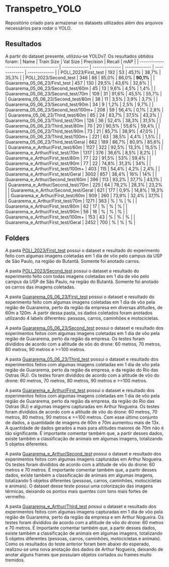 # Transpetro_YOLO
Repositório criado para armazenar os datasets utilizados além dos arquivos necessários para rodar o YOLO.

## Resultados
A partir do dataset presente, utilizou-se YOLOv7. Os resultados obtidos foram:
|                   Name                   |   Train Size  |    Val Size    |   Precision   |    Recall     |      mAP      |
|  --------------------------------------  | ------------- | -------------- | ------------- | ------------- | ------------- |
|            POLI_2023/First_test          |      192      |        53      |     45,1%     |     38,7%     |     35,3%     |
|            POLI_2023/Second_test         |      346      |        86      |     85,0%     |     86,0%     |     **90,1%**     |
|        Guararema_05_06_23/First_test     |      457      |       130      |     29,5%     |     43,6%     |     32,6%     |
|     Guararema_05_06_23/Second_test/60m   |       45      |        13      |      9,6%     |      4,5%     |      1,4%     |
|     Guararema_05_06_23/Second_test/70m   |      109      |        31      |     91,6%     |     45,5%     |     55,7%     |
|     Guararema_05_06_23/Second_test/80m   |       38      |        11      |      3,5%     |      3,9%     |      3,7%     |
|     Guararema_05_06_23/Second_test/90m   |       34      |         9      |      1,2%     |      2,5%     |      9,7%     |
|    Guararema_05_06_23/Second_test/100m+  |      208      |        59      |     56,4%     |      0,1%     |      2,8%     |
|     Guararema_05_06_23/Third_test/60m    |       85      |        24      |     83,7%     |     37,5%     |     43,3%     |
|     Guararema_05_06_23/Third_test/70m    |      126      |        36      |     52,4%     |     38,3%     |     31,5%     |
|     Guararema_05_06_23/Third_test/80m    |       70      |        20      |     90,5%     |     55,6%     |     59,4%     |
|     Guararema_05_06_23/Third_test/90m    |       73      |        21      |     85,7%     |     38,9%     |     47,0%     |
|    Guararema_05_06_23/Third_test/100m+   |      221      |        63      |     38,5%     |      4,4%     |      1,5%     |
|    Guararema_05_06_23/Third_test/Geral   |      662      |       189      |     86,7%     |     80,9%     |     85,6%     |
|     Guararema_e_Arthur/First_test/60m    |     1127      |       322      |     92,5%     |     13,3%     |     15,5%     |
|     Guararema_e_Arthur/First_test/70m    |     1317      |       376      |     36,6%     |      8,5%     |      8,2%     |
|     Guararema_e_Arthur/First_test/80m    |       77      |        22      |     91,5%     |       53%     |     59,4%     |
|     Guararema_e_Arthur/First_test/90m    |       77      |        22      |     74,8%     |     31,3%     |       34%     |
|    Guararema_e_Arthur/First_test/100m+   |      403      |       115      |     54,4%     |      4,2%     |      2,4%     |
|    Guararema_e_Arthur/First_test/Geral   |     3002      |       857      |     38,4%     |       16%     |       14%     |
|    Guararema_e_Arthur/Second_test/60m    |      396      |       113      |     93,2%     |     37,7%     |     43,1%     |
|    Guararema_e_Arthur/Second_test/70m    |      225      |        64      |     78,2%     |     28,3%     |     23,2%     |
|   Guararema_e_Arthur/Second_test/Geral   |      621      |       177      |      0,9%     |     14,8%     |     19,3%     |
|     Guararema_e_Arthur/First_test/60m    |      909      |       260      |     73,9%     |     32,4%     |     37,1%     |
|     Guararema_e_Arthur/First_test/70m    |     1271      |       363      |     %     |      %     |      %     |
|     Guararema_e_Arthur/First_test/80m    |       62      |        17      |     %     |       %     |     %     |
|     Guararema_e_Arthur/First_test/90m    |       56      |        16      |     %     |     %     |       %     |
|    Guararema_e_Arthur/First_test/100m+   |      153      |        43      |     %     |      %     |      %     |
|    Guararema_e_Arthur/First_test/Geral   |     2452      |       700      |     %     |       %     |       %     |

## Folders
A pasta [POLI_2023/First_test](https://github.com/GabrielaVidal7/transpetro_YOLO/tree/main/POLI_2023/First_test) possui o dataset e resultado do experimento feito com algumas imagens coletadas em 1 dia de vôo pelo campus da USP de São Paulo, na região do Butantã. Somente foi anotado carros.

A pasta [POLI_2023/Second_test](https://github.com/GabrielaVidal7/transpetro_YOLO/tree/main/POLI_2023/Second_test) possui o dataset e resultado do experimento feito com todas imagens coletadas em 1 dia de vôo pelo campus da USP de São Paulo, na região do Butantã. Somente foi anotado os carros das imagens coletadas.

A pasta [Guararema_05_06_23/First_test](https://github.com/GabrielaVidal7/transpetro_YOLO/tree/main/Guararema_05_06_23/First_test) possui o dataset e resultado do experimento feito com algumas imagens coletadas em 1 dia de vôo pela região de Guararema, perto da região da empresa em diversas altitudes, de 60m a 120m. A partir dessa pasta, os dados coletados foram anotados utilizando 4 labels diferentes: pessoas, carros, caminhões e motocicletas.

A pasta [Guararema_05_06_23/Second_test](https://github.com/GabrielaVidal7/transpetro_YOLO/tree/main/Guararema_05_06_23/Second_test) possui o dataset e resultado dos experimentos feitos com algumas imagens coletadas em 1 dia de vôo pela região de Guararema, perto da região da empresa. Os testes foram divididos de acordo com a altitude de vôo do drone: 60 metros, 70 metros, 80 metros, 90 metros e >=100 metros.

A pasta [Guararema_05_06_23/Third_test](https://github.com/GabrielaVidal7/transpetro_YOLO/tree/main/Guararema_05_06_23/Third_test) possui o dataset e resultado dos experimentos feitos com algumas imagens coletadas em 1 dia de vôo pela região de Guararema, perto da região da empresa, e da região do Rio das Ostras (RJ). Os testes foram divididos de acordo com a altitude de vôo do drone: 60 metros, 70 metros, 80 metros, 90 metros e >=100 metros.

A pasta [Guararema_e_Arthur/First_test](https://github.com/GabrielaVidal7/transpetro_YOLO/tree/main/Guararema_e_Arthur/First_test) possui o dataset e resultado dos experimentos feitos com algumas imagens coletadas em 1 dia de vôo pela região de Guararema, perto da região da empresa, da região do Rio das Ostras (RJ) e algumas imagens capturadas em Arthur Nogueira. Os testes foram divididos de acordo com a altitude de vôo do drone: 60 metros, 70 metros, 80 metros, 90 metros e >=100 metros. Com esse último conjunto de dados, a quantidade de imagens de 60m e 70m aumentou mais de 13x. A quantidade de dados gerados a mais para altitudes maiores de 70m não é tão significante. É importante comentar também que, a partir desses dados, existe também a classificação de animais em algumas imagens, totalizando 5 objetos diferentes.

A pasta [Guararema_e_Arthur/Second_test](https://github.com/GabrielaVidal7/transpetro_YOLO/tree/main/Guararema_e_Arthur/Second_test) possui o dataset e resultado dos experimentos feitos com algumas imagens capturadas em Arthur Nogueira. Os testes foram divididos de acordo com a altitude de vôo do drone: 60 metros e 70 metros. É importante comentar também que, a partir desses dados, existe também a classificação de animais em algumas imagens, totalizando 5 objetos diferentes (pessoas, carros, caminhões, motocicletas e animais). O dataset desse teste possui uma colorização das imagens térmicas, deixando os pontos mais quentes com tons mais fortes de vermelho.

A pasta [Guararema_e_Arthur/Third_test](https://github.com/GabrielaVidal7/transpetro_YOLO/tree/main/Guararema_e_Arthur/Third_test) possui o dataset e resultado dos experimentos feitos com algumas imagens capturadas em 1 dia de vôo pela região de Guararema, perto da região da empresa e em Arthur Nogueira. Os testes foram divididos de acordo com a altitude de vôo do drone: 60 metros e 70 metros. É importante comentar também que, a partir desses dados, existe também a classificação de animais em algumas imagens, totalizando 5 objetos diferentes (pessoas, carros, caminhões, motocicletas e animais). Como os resultados do teste anterior foram bem abaixo do esperado, realizou-se uma nova anotação dos dados de Arthur Nogueira, deixando de anotar alguns frames que possuíam objetos cortados ou frames muito tremidos.
